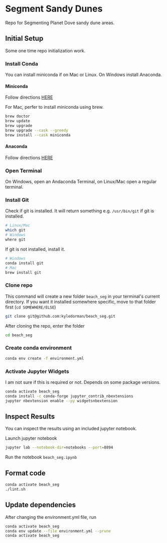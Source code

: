 # Segment Sandy Dunes

Repo for Segmenting Planet Dove sandy dune areas.

## Initial Setup

Some one time repo initialization work. 

### Install Conda
You can install miniconda if on Mac or Linux. On Windows install Anaconda.

#### Miniconda
Follow directions [HERE](https://docs.anaconda.com/miniconda/install/)

For Mac, perfer to install miniconda using brew. 
```bash
brew doctor
brew update
brew upgrade
brew upgrade --cask --greedy
brew install --cask miniconda
```

#### Anaconda
Follow directions [HERE](https://docs.anaconda.com/anaconda/install/)

### Open Terminal
On Windows, open an Andaconda Terminal, on Linux/Mac open a regular terminal. 

### Install Git
Check if git is installed. It will return something e.g. `/usr/bin/git` if git is installed. 
```bash
# Linux/Mac
which git
# Windows
where git
```

If git is not installed, install it. 
```bash
# Windows
conda install git
# Mac
brew install git
```

### Clone repo
This command will create a new folder `beach_seg` in your terminal's current directory. If you want it installed somewhere specific, move to that folder first (`cd SOMEWHERE/ELSE`)
```bash
git clone git@github.com:kyledorman/beach_seg.git
```

After cloning the repo, enter the folder
```bash
cd beach_seg
```

### Create conda environment
```bash
conda env create -f environment.yml
```

### Activate Jupyter Widgets
I am not sure if this is required or not. Depends on some package versions.
```bash
conda activate beach_seg
conda install -c conda-forge jupyter_contrib_nbextensions
jupyter nbextension enable --py widgetsnbextension
```

## Inspect Results
You can inspect the results using an included jupyter notebook. 

Launch jupyter notebook
```bash
jupyter lab --notebook-dir=notebooks --port=8894
```
Run the notebook `beach_seg.ipynb` 

## Format code
```bash
conda activate beach_seg
./lint.sh
```

## Update dependencies
After changing the environment.yml file, run
```bash
conda activate beach_seg
conda env update --file environment.yml --prune
conda activate beach_seg
```